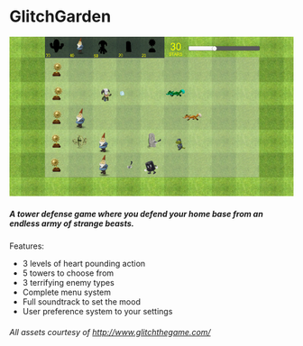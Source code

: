 # GlitchGarden

![Glitch Garden screenshot](Screenshot.png)

##### A tower defense game where you defend your home base from an endless army of strange beasts. 

Features:
* 3 levels of heart pounding action
* 5 towers to choose from
* 3 terrifying enemy types
* Complete menu system
* Full soundtrack to set the mood
* User preference system to your settings


###### All assets courtesy of http://www.glitchthegame.com/
